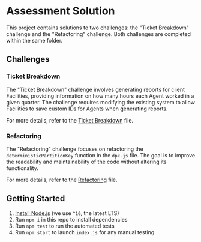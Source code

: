 # Assessment Solution

This project contains solutions to two challenges: the "Ticket Breakdown" challenge and the "Refactoring" challenge. Both challenges are completed within the same folder.

## Challenges

### Ticket Breakdown

The "Ticket Breakdown" challenge involves generating reports for client Facilities, providing information on how many hours each Agent worked in a given quarter. The challenge requires modifying the existing system to allow Facilities to save custom IDs for Agents when generating reports.

For more details, refer to the [Ticket Breakdown](Ticket_Breakdown.md) file.

### Refactoring

The "Refactoring" challenge focuses on refactoring the `deterministicPartitionKey` function in the `dpk.js` file. The goal is to improve the readability and maintainability of the code without altering its functionality.

For more details, refer to the [Refactoring](Refactoring.md) file.

## Getting Started

1. [Install Node.js](https://nodejs.org/en/download/) (we use `^16`, the latest LTS)
2. Run `npm i` in this repo to install dependencies
3. Run `npm test` to run the automated tests
4. Run `npm start` to launch `index.js` for any manual testing



